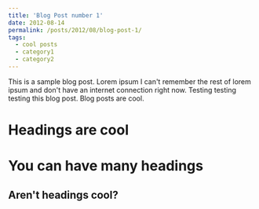 ```yaml
---
title: 'Blog Post number 1'
date: 2012-08-14
permalink: /posts/2012/08/blog-post-1/
tags:
  - cool posts
  - category1
  - category2
---
```

This is a sample blog post. Lorem ipsum I can't remember the rest of lorem ipsum and don't have an internet connection right now. Testing testing testing this blog post. Blog posts are cool.

Headings are cool
=================

You can have many headings
==========================

Aren't headings cool?
---------------------
